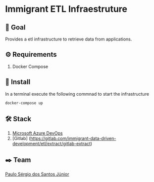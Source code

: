 # Immigrant ETL Infraestruture

## 🚀 Goal

Provides a etl infrastructure to retrieve data from applications. 

## ⚙️ Requirements

1. Docker Compose

## 🔧 Install

In a terminal execute the following commnad to start the infrastructure

```bash
docker-compose up
```

## 🛠️ Stack

1. [Microsoft Azure DevOps](https://gitlab.com/immigrant-data-driven-development/etl/extract/azuredevops-extract)
2. [Gitlab] (https://gitlab.com/immigrant-data-driven-development/etl/extract/gitlab-extract)

## ✒️ Team

[Paulo Sérgio dos Santos Júnior](paulossjunior@gmail.com)
